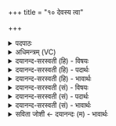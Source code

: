 +++
title = "१० देवस्य त्वा"

+++
<details><summary>पदपाठः</summary>

दे॒वस्य॑। त्वा॒। सवि॒तुः। प्र॒स॒व इति॑ प्रऽस॒वे। अ॒श्विनोः॑। बा॒हुभ्या॒मिति॑ बा॒हुभ्या॑म्। पू॒ष्णः। हस्ता॑भ्याम्। अ॒ग्नये॑। जुष्ट॑म्। गृ॒ह्णा॒मि॒। अ॒ग्नीषोमा॑भ्याम्। जुष्ट॑म्। गृ॒ह्णा॒मि॒। १०।
</details>

<details><summary>अधिमन्त्रम् (VC)</summary>

- सविता देवता
- परमेष्ठी प्रजापतिर्ऋषिः
- भूरिग् बृहती,
- मध्यमः
</details>

<details><summary>दयानन्द-सरस्वती (हि) - विषयः</summary>

उस यज्ञ के फल का ग्रहण किस करके होता है, इस विषय का उपदेश अगले मन्त्र में किया है ॥
</details>

<details><summary>दयानन्द-सरस्वती (हि) - पदार्थः</summary>

पदार्थान्वयभाषाः -  मैं (सवितुः) सब जगत् के उत्पन्नकर्त्ता सकल ऐश्वर्य के दाता तथा (देवस्य) संसार का प्रकाश करनेहारे और सब सुखदायक परमेश्वर के (प्रसवे) उत्पन्न किये हुए इस संसार में (अश्विनोः) सूर्य्य और चन्द्रमा के (बाहुभ्याम्) बल और वीर्य्य से तथा (पूष्णः) पुष्टि करनेवाले प्राण के (हस्ताभ्याम्) ग्रहण और त्याग से (अग्नये) अग्निविद्या के सिद्ध करने के लिये (जुष्टम्) विद्या पढ़नेवाले जिस कर्म की सेवा करते हैं, (त्वा) उसे (गृह्णामि) स्वीकार करता हूँ। इसी प्रकार (अग्नीषोमाभ्याम्) अग्नि और जल की विद्या से (जुष्टम्) विद्वानों ने जिस कर्म को चाहा है, उस के फल को (गृह्णामि) स्वीकार करता हूँ ॥१०॥
</details>

<details><summary>दयानन्द-सरस्वती (हि) - भावार्थः</summary>

भावार्थभाषाः -  विद्वान् मनुष्यों को उचित है कि विद्वानों का समागम वा अच्छे प्रकार अपने पुरुषार्थ से परमेश्वर की उत्पन्न की हुई प्रत्यक्ष सृष्टि अर्थात् संसार में सकल विद्या की सिद्धि के लिये सूर्य्य, चन्द्र, अग्नि और जल आदि पदार्थों के प्रकाश से सब के बल वीर्य्य की वृद्धि के अर्थ अनेक विद्याओं को पढ़ के उन का प्रचार करना चाहिये अर्थात् जैसे जगदीश्वर ने सब पदार्थों की उत्पत्ति और उन की धारणा से सब का उपकार किया है, वैसे ही हम लोगों को भी नित्य प्रयत्न करना चाहिये ॥१०॥
</details>

<details><summary>दयानन्द-सरस्वती (सं) - विषयः</summary>

तस्य यज्ञफलस्य ग्रहणं केन कुर्वन्तीत्युपदिश्यते ॥
</details>

<details><summary>दयानन्द-सरस्वती (सं) - पदार्थः</summary>

पदार्थान्वयभाषाः -  यत्सवितुर्देवस्य प्रसवेऽश्विनोर्बाहुभ्यां पूष्णो हस्ताभ्यामग्नये जुष्टमस्ति त्वा तत् कर्माहं गृह्णामि। एवं च यद्विद्वद्भिरग्नीषोमाभ्यां जुष्टं प्रीतं चारु फलमस्ति तदहं गृह्णामि ॥१०॥
</details>

<details><summary>दयानन्द-सरस्वती (सं) - भावार्थः</summary>

भावार्थभाषाः -  विद्वद्भिर्मनुष्यैर्विद्वत्सङ्गत्या सम्यक् पुरुषार्थेनेश्वरेणोत्पादितायामस्यां सृष्टौ सकलविद्यासिद्धये सूर्य्याचन्द्राग्निजलादिपदार्थानां सकाशात् सर्वेषां बलवीर्य्यवृद्धये च सर्वा विद्याः संसेव्य प्रचारणीयाः। यथा जगदीश्वरेण सकलपदार्थानामुत्पादनधारणाभ्यां सर्वोपकारः कृतोऽस्ति तथैवास्माभिरपि नित्यं प्रयतितव्यम् ॥१०॥
</details>

<details><summary>सविता जोशी ← दयानन्दः (म) - भावार्थः</summary>

भावार्थभाषाः -  परमेश्वराने उत्पन्न केलेल्या या जगात सर्व विद्यांची सिद्धी करण्यासाठी सूर्य, चंद्र, अग्नी व जल इत्यादी पदार्थांच्या साह्याने सर्वांचे बल वाढावे त्यासाठी विद्वानांनी विद्वानांच्या संगतीने पुरुषार्थ करून अनेक प्रकारच्या विद्या प्राप्त केल्या पाहिजेत व त्यांचा प्रसार व प्रचार केला पाहिजे. अर्थात ज्याप्रमाणे परमेश्वराने सर्व पदार्थांची निर्मिती करून त्यांना धारण केलेले आहे व उपकार केलेला आहे त्याप्रमाणे आपणही सदैव तशा प्रकारे प्रयत्न केला पाहिजे.
</details>